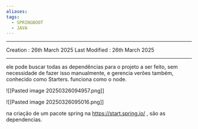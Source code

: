 ```yaml
---
aliases: 
tags:
  - SPRINGBOOT
  - JAVA
---
```

---
Creation : 26th March 2025
Last Modified : 26th March 2025
___


ele pode buscar todas as dependências para o projeto a ser feito, sem necessidade de fazer isso manualmente, e gerencia verões também, conhecido como Starters. funciona como o node.

![[Pasted image 20250326094957.png]]

![[Pasted image 20250326095016.png]]

na criação de um pacote spring na https://start.spring.io/ , são as dependencias.